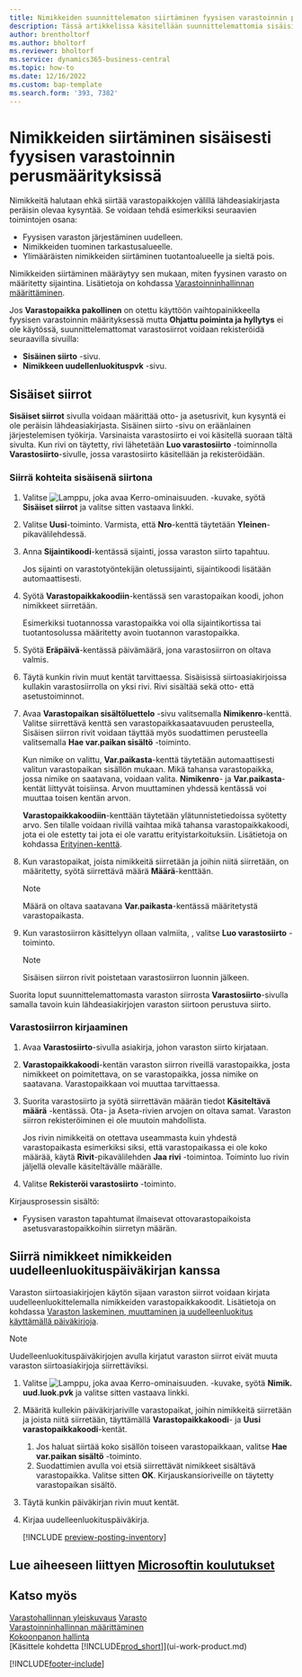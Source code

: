 ```yaml
---
title: Nimikkeiden suunnittelematon siirtäminen fyysisen varastoinnin perusmäärityksissä
description: Tässä artikkelissa käsitellään suunnittelemattomia sisäisiä siirtoja varastopaikkojen välillä ilman lähdeasiakirjasta peräisin olevaa kysyntää.
author: brentholtorf
ms.author: bholtorf
ms.reviewer: bholtorf
ms.service: dynamics365-business-central
ms.topic: how-to
ms.date: 12/16/2022
ms.custom: bap-template
ms.search.form: '393, 7382'
---
```

# Nimikkeiden siirtäminen sisäisesti fyysisen varastoinnin perusmäärityksissä

Nimikkeitä halutaan ehkä siirtää varastopaikkojen välillä lähdeasiakirjasta peräisin olevaa kysyntää. Se voidaan tehdä esimerkiksi seuraavien toimintojen osana:

* Fyysisen varaston järjestäminen uudelleen.
* Nimikkeiden tuominen tarkastusalueelle.
* Ylimääräisten nimikkeiden siirtäminen tuotantoalueelle ja sieltä pois. 

Nimikkeiden siirtäminen määräytyy sen mukaan, miten fyysinen varasto on määritetty sijaintina. Lisätietoja on kohdassa [Varastoinninhallinnan määrittäminen](warehouse-setup-warehouse.md).

Jos **Varastopaikka pakollinen** on otettu käyttöön vaihtopainikkeella fyysisen varastoinnin määrityksessä mutta **Ohjattu poiminta ja hyllytys** ei ole käytössä, suunnittelemattomat varastosiirrot voidaan rekisteröidä seuraavilla sivuilla:  

* **Sisäinen siirto** -sivu.
* **Nimikkeen uudellenluokituspvk** -sivu.  

## Sisäiset siirrot

**Sisäiset siirrot** sivulla voidaan määrittää otto- ja asetusrivit, kun kysyntä ei ole peräisin lähdeasiakirjasta. Sisäinen siirto -sivu on eräänlainen järjestelemisen työkirja. Varsinaista varastosiirto ei voi käsitellä suoraan tältä sivulta. Kun rivi on täytetty, rivi lähetetään **Luo varastosiirto** -toiminnolla **Varastosiirto**-sivulle, jossa varastosiirto käsitellään ja rekisteröidään.

### Siirrä kohteita sisäisenä siirtona

1. Valitse ![Lamppu, joka avaa Kerro-ominaisuuden.](media/ui-search/search_small.png "Kerro, mitä haluat tehdä") -kuvake, syötä **Sisäiset siirrot** ja valitse sitten vastaava linkki.  
2. Valitse **Uusi**-toiminto. Varmista, että **Nro**-kenttä täytetään **Yleinen**-pikavälilehdessä.
3. Anna **Sijaintikoodi**-kentässä sijainti, jossa varaston siirto tapahtuu.  

    Jos sijainti on varastotyöntekijän oletussijainti, sijaintikoodi lisätään automaattisesti.  
4. Syötä **Varastopaikkakoodiin**-kentässä sen varastopaikan koodi, johon nimikkeet siirretään.

    Esimerkiksi tuotannossa varastopaikka voi olla sijaintikortissa tai tuotantosolussa määritetty avoin tuotannon varastopaikka.  
5. Syötä **Eräpäivä**-kentässä päivämäärä, jona varastosiirron on oltava valmis.  
6. Täytä kunkin rivin muut kentät tarvittaessa. Sisäisissä siirtoasiakirjoissa kullakin varastosiirrolla on yksi rivi. Rivi sisältää sekä otto- että asetustoiminnot.
7. Avaa **Varastopaikan sisältöluettelo** -sivu valitsemalla **Nimikenro**-kenttä. Valitse siirrettävä kenttä sen varastopaikkasaatavuuden perusteella, Sisäisen siirron rivit voidaan täyttää myös suodattimen perusteella valitsemalla **Hae var.paikan sisältö** -toiminto.  

    Kun nimike on valittu, **Var.paikasta**-kenttä täytetään automaattisesti valitun varastopaikan sisällön mukaan. Mikä tahansa varastopaikka, jossa nimike on saatavana, voidaan valita. **Nimikenro**- ja **Var.paikasta**-kentät liittyvät toisiinsa. Arvon muuttaminen yhdessä kentässä voi muuttaa toisen kentän arvon.  

    **Varastopaikkakoodiin**-kenttään täytetään ylätunnistetiedoissa syötetty arvo. Sen tilalle voidaan rivillä vaihtaa mikä tahansa varastopaikkakoodi, jota ei ole estetty tai jota ei ole varattu erityistarkoituksiin. Lisätietoja on kohdassa [Erityinen-kenttä](warehouse-how-to-create-individual-bins.md#the-dedicated-field).  

8. Kun varastopaikat, joista nimikkeitä siirretään ja joihin niitä siirretään, on määritetty, syötä siirrettävä määrä **Määrä**-kenttään.  

    > [!NOTE]  
    > Määrä on oltava saatavana **Var.paikasta**-kentässä määritetystä varastopaikasta.  

9. Kun varastosiirron käsittelyyn ollaan valmiita, , valitse **Luo varastosiirto** -toiminto.  

    > [!NOTE]  
    >  Sisäisen siirron rivit poistetaan varastosiirron luonnin jälkeen.  

Suorita loput suunnittelemattomasta varaston siirrosta **Varastosiirto**-sivulla samalla tavoin kuin lähdeasiakirjojen varaston siirtoon perustuva siirto.

### Varastosiirron kirjaaminen

1. Avaa **Varastosiirto**-sivulla asiakirja, johon varaston siirto kirjataan.  
2. **Varastopaikkakoodi**-kentän varaston siirron riveillä varastopaikka, josta nimikkeet on poimitettava, on se varastopaikka, jossa nimike on saatavana. Varastopaikkaan voi muuttaa tarvittaessa.
3. Suorita varastosiirto ja syötä siirrettävän määrän tiedot **Käsiteltävä määrä** -kentässä. Ota- ja Aseta-rivien arvojen on oltava samat. Varaston siirron rekisteröiminen ei ole muutoin mahdollista.

    Jos rivin nimikkeitä on otettava useammasta kuin yhdestä varastopaikasta esimerkiksi siksi, että varastopaikassa ei ole koko määrää, käytä **Rivit**-pikavälilehden **Jaa rivi** -toimintoa. Toiminto luo rivin jäljellä olevalle käsiteltävälle määrälle.  
4. Valitse **Rekisteröi varastosiirto** -toiminto.  

Kirjausprosessin sisältö:

* Fyysisen varaston tapahtumat ilmaisevat ottovarastopaikoista asetusvarastopaikkoihin siirretyn määrän.

## Siirrä nimikkeet nimikkeiden uudelleenluokituspäiväkirjan kanssa

Varaston siirtoasiakirjojen käytön sijaan varaston siirrot voidaan kirjata uudelleenluokittelemalla nimikkeiden varastopaikkakoodit. Lisätietoja on kohdassa [Varaston laskeminen, muuttaminen ja uudelleenluokitus käyttämällä päiväkirjoja](inventory-how-count-adjust-reclassify.md).

> [!NOTE]  
> Uudelleenluokituspäiväkirjojen avulla kirjatut varaston siirrot eivät muuta varaston siirtoasiakirjoja siirrettäviksi.  

1. Valitse ![Lamppu, joka avaa Kerro-ominaisuuden.](media/ui-search/search_small.png "Kerro, mitä haluat tehdä") -kuvake, syötä **Nimik. uud.luok.pvk** ja valitse sitten vastaava linkki.  
2. Määritä kullekin päiväkirjariville varastopaikat, joihin nimikkeitä siirretään ja joista niitä siirretään, täyttämällä **Varastopaikkakoodi**- ja **Uusi varastopaikkakoodi**-kentät.  

    1. Jos haluat siirtää koko sisällön toiseen varastopaikkaan, valitse **Hae var.paikan sisältö** -toiminto.  
    2. Suodattimien avulla voi etsiä siirrettävät nimikkeet sisältävä varastopaikka. Valitse sitten **OK**. Kirjauskansioriveille on täytetty varastopaikan sisältö.  
3. Täytä kunkin päiväkirjan rivin muut kentät.
4. Kirjaa uudelleenluokituspäiväkirja.  

    [!INCLUDE [preview-posting-inventory](includes/preview-posting-inventory.md)]

## Lue aiheeseen liittyen [Microsoftin koulutukset](/training/modules/manage-internal-warehouse-processes/)

## Katso myös

[Varastohallinnan yleiskuvaus](design-details-warehouse-management.md)
[Varasto](inventory-manage-inventory.md)  
[Varastoinninhallinnan määrittäminen](warehouse-setup-warehouse.md)  
[Kokoonpanon hallinta](assembly-assemble-items.md)  
[Käsittele kohdetta [!INCLUDE[prod_short](includes/prod_short.md)]](ui-work-product.md)


[!INCLUDE[footer-include](includes/footer-banner.md)]
